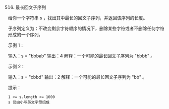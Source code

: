 516. 最长回文子序列

给你一个字符串 s ，找出其中最长的回文子序列，并返回该序列的长度。

子序列定义为：不改变剩余字符顺序的情况下，删除某些字符或者不删除任何字符形成的一个序列。

 

示例 1：

输入：s = "bbbab"
输出：4
解释：一个可能的最长回文子序列为 "bbbb" 。

示例 2：

输入：s = "cbbd"
输出：2
解释：一个可能的最长回文子序列为 "bb" 。

 

提示：

    1 <= s.length <= 1000
    s 仅由小写英文字母组成

